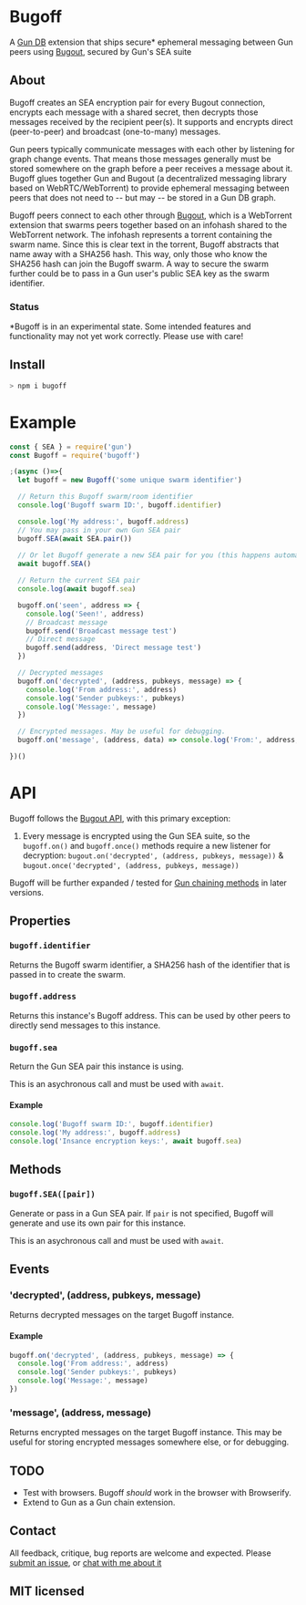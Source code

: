 # Bugoff
A [Gun DB](https://github.com/amark/gun) extension that ships secure* ephemeral messaging between Gun peers using [Bugout](https://github.com/chr15m/bugout), secured by Gun's SEA suite

## About
Bugoff creates an SEA encryption pair for every Bugout connection, encrypts each message with a shared secret, then decrypts those messages received by the recipient peer(s). It supports and encrypts direct (peer-to-peer) and broadcast (one-to-many) messages.

Gun peers typically communicate messages with each other by listening for graph change events. That means those messages generally must be stored somewhere on the graph before a peer receives a message about it. Bugoff glues together Gun and Bugout (a decentralized messaging library based on WebRTC/WebTorrent) to provide ephemeral messaging between peers that does not need to -- but may -- be stored in a Gun DB graph.

Bugoff peers connect to each other through [Bugout](https://github.com/chr15m/bugout), which is a WebTorrent extension that swarms peers together based on an infohash shared to the WebTorrent network. The infohash represents a torrent containing the swarm name. Since this is clear text in the torrent, Bugoff abstracts that name away with a SHA256 hash. This way, only those who know the SHA256 hash can join the Bugoff swarm. A way to secure the swarm further could be to pass in a Gun user's public SEA key as the swarm identifier.

### Status
*Bugoff is in an experimental state. Some intended features and functionality may not yet work correctly. Please use with care!

## Install
```js
> npm i bugoff
```

# Example
```js
const { SEA } = require('gun')
const Bugoff = require('bugoff')

;(async ()=>{
  let bugoff = new Bugoff('some unique swarm identifier')

  // Return this Bugoff swarm/room identifier
  console.log('Bugoff swarm ID:', bugoff.identifier)

  console.log('My address:', bugoff.address)
  // You may pass in your own Gun SEA pair
  bugoff.SEA(await SEA.pair())
  
  // Or let Bugoff generate a new SEA pair for you (this happens automatically)
  await bugoff.SEA()

  // Return the current SEA pair
  console.log(await bugoff.sea)

  bugoff.on('seen', address => {
    console.log('Seen!', address)
    // Broadcast message
    bugoff.send('Broadcast message test')
    // Direct message
    bugoff.send(address, 'Direct message test')
  })

  // Decrypted messages
  bugoff.on('decrypted', (address, pubkeys, message) => {
    console.log('From address:', address)
    console.log('Sender pubkeys:', pubkeys)
    console.log('Message:', message)
  })

  // Encrypted messages. May be useful for debugging.
  bugoff.on('message', (address, data) => console.log('From:', address, 'Received message!', data))

})()
```

# API
Bugoff follows the [Bugout API](https://github.com/chr15m/bugout/blob/master/docs/API.md), with this primary exception:

1. Every message is encrypted using the Gun SEA suite, so the `bugoff.on()` and `bugoff.once()` methods require a new listener for decryption: `bugout.on('decrypted', (address, pubkeys, message))` & `bugout.once('decrypted', (address, pubkeys, message))`

Bugoff will be further expanded / tested for [Gun chaining methods](https://gun.eco/docs/Adding-Methods-to-the-Gun-Chain) in later versions.

## Properties
### `bugoff.identifier`
Returns the Bugoff swarm identifier, a SHA256 hash of the identifier that is passed in to create the swarm.

### `bugoff.address`
Returns this instance's Bugoff address. This can be used by other peers to directly send messages to this instance.

### `bugoff.sea`
Return the Gun SEA pair this instance is using.

This is an asychronous call and must be used with `await`.

#### Example
```js
console.log('Bugoff swarm ID:', bugoff.identifier)
console.log('My address:', bugoff.address)
console.log('Insance encryption keys:', await bugoff.sea)
```

## Methods
### `bugoff.SEA([pair])`
Generate or pass in a Gun SEA pair. If `pair` is not specified, Bugoff will generate and use its own pair for this instance.

This is an asychronous call and must be used with `await`.

## Events
### 'decrypted', (address, pubkeys, message)
Returns decrypted messages on the target Bugoff instance.

#### Example
```js
bugoff.on('decrypted', (address, pubkeys, message) => {
  console.log('From address:', address)
  console.log('Sender pubkeys:', pubkeys)
  console.log('Message:', message)
})
```

### 'message', (address, message)
Returns encrypted messages on the target Bugoff instance. This may be useful for storing encrypted messages somewhere else, or for debugging.

## TODO
- Test with browsers. Bugoff *should* work in the browser with Browserify.
- Extend to Gun as a Gun chain extension.

## Contact
All feedback, critique, bug reports are welcome and expected. Please [submit an issue](https://github.com/draeder/bugoff/issues), or [chat with me about it](https://chat.gun.eco)

## MIT licensed